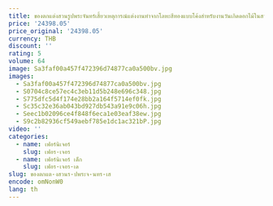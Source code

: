 ```yaml
---
title: ของตกแต่งสวนรูปพระจันทร์เสี้ยวเหตุการณ์แต่งงานทำจากโลหะสีทองแบบโค้งสำหรับงานวันเกิดดอกไม้ในสวน
price: '24398.05'
price_original: '24398.05'
currency: THB
discount: ''
rating: 5
volume: 64
image: Sa3faf00a457f472396d74877ca0a500bv.jpg
images:
  - Sa3faf00a457f472396d74877ca0a500bv.jpg
  - S0704c8ce57ec4c3eb11d5b248e696c348.jpg
  - S775dfc5d4f174e28bb2a164f5714ef0fk.jpg
  - Sc35c32e36ab043bd927db543a91e9c06h.jpg
  - Seec1b02096ce4f848f6eca1e03eaf38ew.jpg
  - S9c2b82936cf549aebf785e1dc1ac321bP.jpg
video: ''
categories:
  - name: เฟอร์นิเจอร์
    slug: เฟอร-เจอร
  - name: เฟอร์นิเจอร์ เด็ก
    slug: เฟอร-เจอร-เด
slug: ของตกแต-งสวนร-ปพระจ-นทร-เส
encode: omNonW0
lang: th
---
```

  
